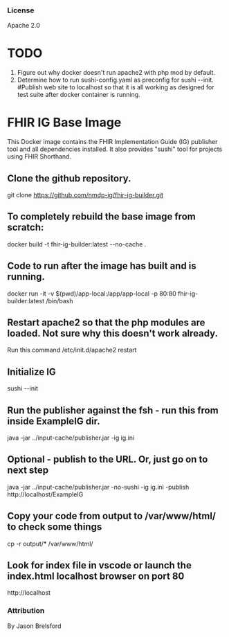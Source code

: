 ### License
Apache 2.0

# TODO
1.    Figure out why docker doesn't run apache2 with php mod by default.  
2.    Determine how to run sushi-config.yaml as preconfig for sushi --init.  #Publish web site to localhost so that it is all working as designed for test suite after docker container is running. 

# FHIR IG Base Image
This Docker image contains the FHIR Implementation Guide (IG) publisher tool and all dependencies installed. It also provides "sushi" tool for projects using FHIR Shorthand.
## Clone the github repository. 
git clone https://github.com/nmdp-ig/fhir-ig-builder.git
## To completely rebuild the base image from scratch:
docker build -t fhir-ig-builder:latest --no-cache .
## Code to run after the image has built and is running. 
docker run -it -v $(pwd)/app-local:/app/app-local -p 80:80 fhir-ig-builder:latest /bin/bash 
## Restart apache2 so that the php modules are loaded.  Not sure why this doesn't work already.
Run this command /etc/init.d/apache2 restart
## Initialize IG 
sushi --init 
## Run the publisher against the fsh - run this from inside ExampleIG dir.
java -jar ../input-cache/publisher.jar -ig ig.ini
## Optional - publish to the URL.  Or, just go on to next step
java -jar ../input-cache/publisher.jar -no-sushi -ig ig.ini -publish http://localhost/ExampleIG
## Copy your code from output to /var/www/html/ to check some things
cp -r output/* /var/www/html/
## Look for index file in vscode or launch the index.html localhost browser on port 80
http://localhost 

### Attribution
By Jason Brelsford
